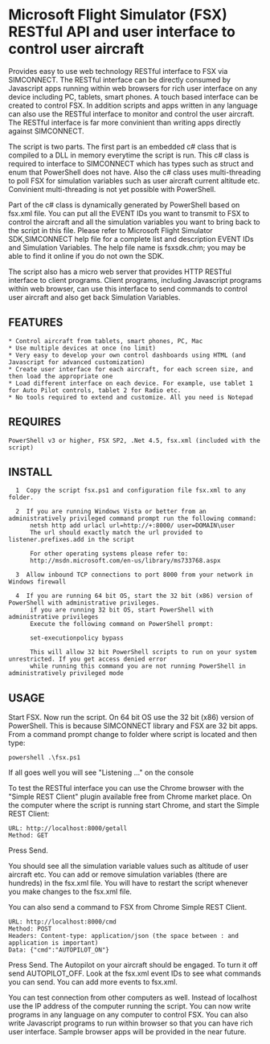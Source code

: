 Microsoft Flight Simulator (FSX) RESTful API and user interface to control user aircraft
========================================================================================

Provides easy to use web technology RESTful interface to FSX via SIMCONNECT. The RESTful interface can be directly consumed by Javascript apps running within web browsers for rich user interface on any device including PC, tablets, smart phones. A touch based interface can be created to control FSX. In addition scripts and apps written in any language can also use the RESTful interface to monitor and control the user aircraft. The RESTful interface is far more convinient than writing apps directly against SIMCONNECT.

The script is two parts. The first part is an embedded c# class that is compiled to a DLL in memory everytime the script is run. This c# class is required to interface to SIMCONNECT which has types such as struct and enum that PowerShell does not have. Also the c# class uses multi-threading to poll FSX for simulation variables such as user aircraft current altitude etc. Convinient multi-threading is not yet possible with PowerShell.

Part of the c# class is dynamically generated by PowerShell based on fsx.xml file. You can put all the EVENT IDs you want to transmit to FSX to control the aircraft and all the simulation variables you want to bring back to the script in this file. Please refer to Microsoft Flight Simulator SDK,SIMCONNECT help file for a complete list and description EVENT IDs and Simulation Variables. The help file name is fsxsdk.chm; you may be able to find it online if you do not own the SDK.

The script also has a micro web server that provides HTTP RESTful interface to client programs. Client programs, including Javascript programs within web browser, can use this interface to send commands to control user aircraft and also get back Simulation Variables.

FEATURES
--------
    * Control aircraft from tablets, smart phones, PC, Mac
    * Use multiple devices at once (no limit)
    * Very easy to develop your own control dashboards using HTML (and Javascript for advanced customization)
    * Create user interface for each aircraft, for each screen size, and then load the appropriate one
    * Load different interface on each device. For example, use tablet 1 for Auto Pilot controls, tablet 2 for Radio etc.
    * No tools required to extend and customize. All you need is Notepad

REQUIRES
--------
    PowerShell v3 or higher, FSX SP2, .Net 4.5, fsx.xml (included with the script)

INSTALL
-------
      1  Copy the script fsx.ps1 and configuration file fsx.xml to any folder.
      
      2  If you are running Windows Vista or better from an administratively privileged command prompt run the following command:
          netsh http add urlacl url=http://+:8000/ user=DOMAIN\user
          The url should exactly match the url provided to listener.prefixes.add in the script
      
          For other operating systems please refer to:
          http://msdn.microsoft.com/en-us/library/ms733768.aspx
          
      3  Allow inbound TCP connections to port 8000 from your network in Windows firewall
      
      4  If you are running 64 bit OS, start the 32 bit (x86) version of PowerShell with administrative privileges.     
          if you are running 32 bit OS, start PowerShell with administrative privileges
          Execute the following command on PowerShell prompt:
          
          set-executionpolicy bypass
          
          This will allow 32 bit PowerShell scripts to run on your system unrestricted. If you get access denied error
          while running this command you are not running PowerShell in administratively privileged mode

USAGE
-----
Start FSX. Now run the script. On 64 bit OS use the 32 bit (x86) version of PowerShell. This is because SIMCONNECT library and FSX are 32 bit apps. From a command prompt change to folder where script is located and then type:
    
    powershell .\fsx.ps1
    
If all goes well you will see "Listening ..." on the console
    
To test the RESTful interface you can use the Chrome browser with the "Simple REST Client" plugin available free from Chrome market place. On the computer where the script is running start Chrome, and start the Simple REST Client:
    
    URL: http://localhost:8000/getall
    Method: GET

Press Send.

You should see all the simulation variable values such as altitude of user aircraft etc. You can add or remove simulation variables (there are hundreds) in the fsx.xml file. You will have to restart the script whenever you make changes to the fsx.xml file.

You can also send a command to FSX from Chrome Simple REST Client.

    URL: http://localhost:8000/cmd
    Method: POST
    Headers: Content-type: application/json (the space between : and application is important)
    Data: {"cmd":"AUTOPILOT_ON"}

Press Send. The Autopilot on your aircraft should be engaged. To turn it off send AUTOPILOT_OFF. Look at the fsx.xml event IDs to see what commands you can send. You can add more events to fsx.xml.

You can test connection from other computers as well. Instead of localhost use the IP address of the computer running the script. You can now write programs in any language on any computer to control FSX. You can also write Javascript programs to run within browser so that you can have rich user interface. Sample browser apps will be provided in the near future.
